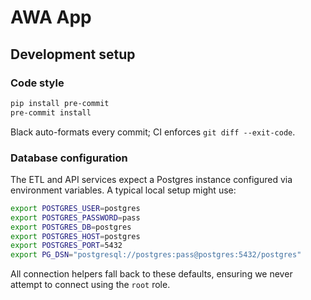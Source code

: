 # AWA App

## Development setup

### Code style
```bash
pip install pre-commit
pre-commit install
```
Black auto-formats every commit; CI enforces `git diff --exit-code`.

### Database configuration

The ETL and API services expect a Postgres instance configured via
environment variables. A typical local setup might use:

```bash
export POSTGRES_USER=postgres
export POSTGRES_PASSWORD=pass
export POSTGRES_DB=postgres
export POSTGRES_HOST=postgres
export POSTGRES_PORT=5432
export PG_DSN="postgresql://postgres:pass@postgres:5432/postgres"
```

All connection helpers fall back to these defaults, ensuring we never
attempt to connect using the `root` role.

